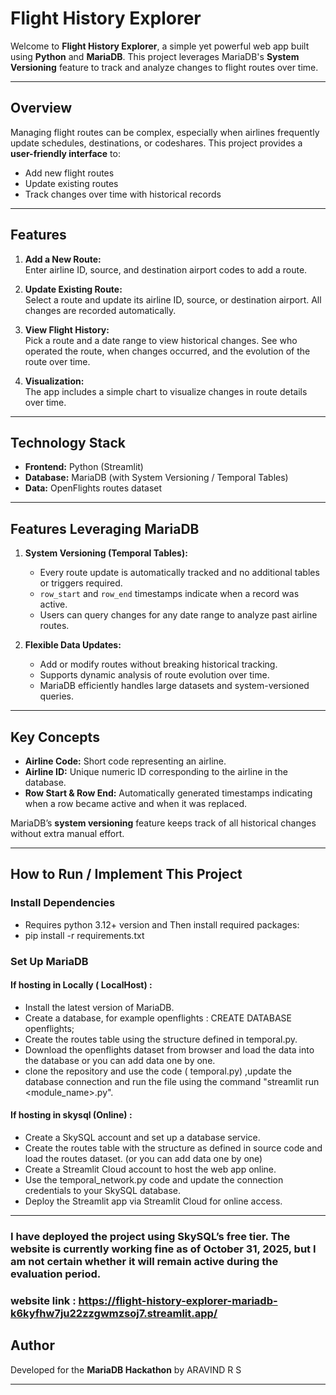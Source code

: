# Flight History Explorer

Welcome to **Flight History Explorer**, a simple yet powerful web app built using **Python** and **MariaDB**. This project leverages MariaDB's **System Versioning** feature to track and analyze changes to flight routes over time.  

---

## Overview

Managing flight routes can be complex, especially when airlines frequently update schedules, destinations, or codeshares. This project provides a **user-friendly interface** to:  

- Add new flight routes  
- Update existing routes  
- Track changes over time with historical records  



---

## Features

1. **Add a New Route:**  
   Enter airline ID, source, and destination airport codes to add a route.

2. **Update Existing Route:**  
   Select a route and update its airline ID, source, or destination airport. All changes are recorded automatically.

3. **View Flight History:**  
   Pick a route and a date range to view historical changes. See who operated the route, when changes occurred, and the evolution of the route over time.

4. **Visualization:**  
   The app includes a simple chart to visualize changes in route details over time.  

---

## Technology Stack

- **Frontend:** Python (Streamlit)  
- **Database:** MariaDB (with System Versioning / Temporal Tables)  
- **Data:** OpenFlights routes dataset  

---

## Features Leveraging MariaDB

1. **System Versioning (Temporal Tables):**  
   - Every route update is automatically tracked and no additional tables or triggers required.  
   - `row_start` and `row_end` timestamps indicate when a record was active.  
   - Users can query changes for any date range to analyze past airline routes.


2. **Flexible Data Updates:**  
   - Add or modify routes without breaking historical tracking.  
   - Supports dynamic analysis of route evolution over time.
   - MariaDB efficiently handles large datasets and system-versioned queries. 

---

## Key Concepts

- **Airline Code:** Short code representing an airline.  
- **Airline ID:** Unique numeric ID corresponding to the airline in the database.  
- **Row Start & Row End:** Automatically generated timestamps indicating when a row became active and when it was replaced.  

MariaDB’s **system versioning** feature keeps track of all historical changes without extra manual effort.  

---
## How to Run / Implement This Project

### Install Dependencies

- Requires python 3.12+ version and Then install required packages:
- pip install -r requirements.txt

### Set Up MariaDB

#### If hosting in Locally ( LocalHost) :
- Install the latest version of MariaDB.
- Create a database, for example openflights : CREATE DATABASE openflights;
- Create the routes table using the structure defined in temporal.py.
- Download the openflights dataset from browser and load the data into the database or you can add data one by one.
- clone the repository and use the code ( temporal.py) ,update the database connection and run the file using the command "streamlit run <module_name>.py".

#### If hosting in skysql (Online) :
- Create a SkySQL account and set up a database service.
- Create the routes table with the structure as defined in source code and load the routes dataset. (or you can add data one by one)
- Create a Streamlit Cloud account to host the web app online.
- Use the temporal_network.py code and update the connection credentials to your SkySQL database.
- Deploy the Streamlit app via Streamlit Cloud for online access. 
---
### I have deployed the project using SkySQL’s free tier. The website is currently working fine as of October 31, 2025, but I am not certain whether it will remain active during the evaluation period.
### website link : https://flight-history-explorer-mariadb-k6kyfhw7ju22zzgwmzsoj7.streamlit.app/

## Author

Developed for the **MariaDB Hackathon** by ARAVIND R S

---

